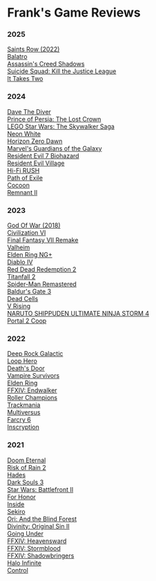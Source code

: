 # Frank's Game Reviews

### 2025
[Saints Row (2022)](./2025/SaintsRow.md) <br>
[Balatro](./2025/Balatro.md) <br>
[Assassin's Creed Shadows](2025/ACShadows.md)<br>
[Suicide Squad: Kill the Justice League](2025/SuicideSquad.md)<br>
[It Takes Two](2025/ItTakesTwo.md)<br>

### 2024
[Dave The Diver](./2024/DaveTheDiver.md) <br>
[Prince of Persia: The Lost Crown](./2024/PrinceOfPersia.md) <br>
[LEGO Star Wars: The Skywalker Saga](./2024/LegoStarWars.md) <br>
[Neon White](./2024/NeonWhite.md) <br>
[Horizon Zero Dawn](./2024/HorizonZeroDawn.md) <br>
[Marvel's Guardians of the Galaxy](2024/Guardians.md)<br>
[Resident Evil 7 Biohazard](2024/ResidentEvil7.md)<br>
[Resident Evil Village](2024/ResidentEvil8.md)<br>
[Hi-Fi RUSH](2024/HiFiRush.md)<br>
[Path of Exile](2024/PathOfExile.md)<br>
[Cocoon](2024/Cocoon.md)<br>
[Remnant II](2024/Remnant2.md)<br>

### 2023
[God Of War (2018)](2023/GodOfWar.md)<br>
[Civilization VI](2023/Civ6.md)<br>
[Final Fantasy VII Remake](2023/FF7R.md)<br>
[Valheim](2023/Valheim.md)<br>
[Elden Ring NG+](2023/EldenRingNGPlus.md)<br>
[Diablo IV](2023/DiabloIV.md)<br>
[Red Dead Redemption 2](2023/RedDeadRedemption2.md)<br>
[Titanfall 2](2023/Titanfall2.md)<br>
[Spider-Man Remastered](2023/SpiderMan.md)<br>
[Baldur's Gate 3](2023/BaldursGate3.md)<br>
[Dead Cells](2023/DeadCells.md)<br>
[V Rising](2023/VRising.md)<br>
[NARUTO SHIPPUDEN ULTIMATE NINJA STORM 4](2023/Naruto.md)<br>
[Portal 2 Coop](2023/Portal2.md)<br>

### 2022
[Deep Rock Galactic](2022/DeepRockGalactic.md)<br>
[Loop Hero](2022/LoopHero.md)<br>
[Death's Door](2022/DeathsDoor.md)<br>
[Vampire Survivors](2022/VampireSurvivors.md)<br>
[Elden Ring](2022/EldenRing.md)<br>
[FFXIV: Endwalker](2022/Endwalker.md)<br>
[Roller Champions](2022/RollerChampions.md)<br>
[Trackmania](2022/Trackmania.md)<br>
[Multiversus](2022/Multiversus.md)<br>
[Farcry 6](2022/Farcry6.md)<br>
[Inscryption](2022/Inscryption.md)<br>

### 2021
[Doom Eternal](2021/DoomEternal.md)<br>
[Risk of Rain 2](2021/RiskOfRain2.md)<br>
[Hades](2021/Hades.md)<br>
[Dark Souls 3](2021/DarkSouls3.md)<br>
[Star Wars: Battlefront II](2021/Battlefront2.md)<br>
[For Honor](2021/ForHonor.md)<br>
[Inside](2021/Inside.md)<br>
[Sekiro](2021/Sekiro.md)<br>
[Ori: And the Blind Forest](2021/Ori.md)<br>
[Divinity: Original Sin II](2021/Divinity2.md)<br>
[Going Under](2021/GoingUnder.md)<br>
[FFXIV: Heavensward](2021/Heavensward.md)<br>
[FFXIV: Stormblood](2021/Stormblood.md)<br>
[FFXIV: Shadowbringers](2021/Shadowbringers.md)<br>
[Halo Infinite](2021/HaloInfinite.md)<br>
[Control](2021/Control.md)<br>